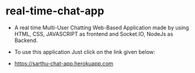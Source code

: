 # real-time-chat-app

- A real time Multi-User Chatting Web-Based Application made by using HTML, CSS, JAVASCRIPT as frontend and Socket.IO, NodeJs as Backend.

- To use this application Just click on the link given below:
- https://sarthu-chat-app.herokuapp.com
